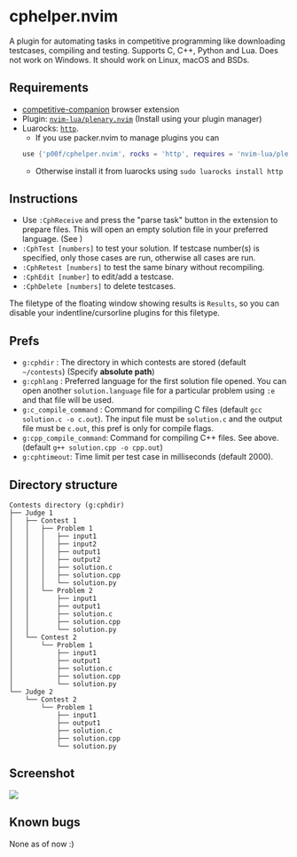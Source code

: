 # cphelper.nvim
A plugin for automating tasks in competitive programming like downloading testcases, compiling and testing. Supports C, C++, Python and Lua. Does not work on Windows. It should work on Linux, macOS and BSDs.

## Requirements
- [competitive-companion](https://github.com/jmerle/competitive-companion) browser extension
- Plugin: [`nvim-lua/plenary.nvim`](https://github.com/nvim-lua/plenary.nvim/) (Install using your plugin manager)
- Luarocks: [`http`](https://daurnimator.github.io/lua-http/).
	- If you use packer.nvim to manage plugins you can
	```lua
	use {'p00f/cphelper.nvim', rocks = 'http', requires = 'nvim-lua/plenary.nvim'}
	```
	- Otherwise install it from luarocks using
	`sudo luarocks install http`

## Instructions
- Use `:CphReceive` and press the "parse task" button in the extension to prepare files. This will open an empty solution file in your preferred language. (See )
- `:CphTest [numbers]` to test your solution. If testcase number(s) is specified, only those cases are run, otherwise all cases are run.
- `:CphRetest [numbers]` to test the same binary without recompiling.
- `:CphEdit [number]` to edit/add a testcase.
- `:CphDelete [numbers]` to delete testcases.

The filetype of the floating window showing results is `Results`, so you can disable your indentline/cursorline plugins for this filetype.
## Prefs
- `g:cphdir` : The directory in which contests are stored (default `~/contests`) (Specify **absolute path**)
- `g:cphlang` : Preferred language for the first solution file opened. You can open another `solution.language` file for a particular problem using `:e` and that file will be used.
- `g:c_compile_command` : Command for compiling C files (default `gcc solution.c -o c.out`). The input file must be `solution.c` and the output file must be `c.out`, this pref is  only for compile flags.
- `g:cpp_compile_command`: Command for compiling C++ files. See above. (default `g++ solution.cpp -o cpp.out`)
- `g:cphtimeout`: Time limit per test case in milliseconds (default 2000).
## Directory structure
```
Contests directory (g:cphdir)
├── Judge 1
│   ├── Contest 1
│   │   ├── Problem 1
│   │   │   ├── input1
│   │   │   ├── input2
│   │   │   ├── output1
│   │   │   ├── output2
│   │   │   ├── solution.c
│   │   │   ├── solution.cpp
│   │   │   └── solution.py
│   │   └── Problem 2
│   │       ├── input1
│   │       ├── output1
│   │       ├── solution.c
│   │       ├── solution.cpp
│   │       └── solution.py
│   └── Contest 2
│       └── Problem 1
│           ├── input1
│           ├── output1
│           ├── solution.c
│           ├── solution.cpp
│           └── solution.py
└── Judge 2
    └── Contest 2
        └── Problem 1
            ├── input1
            ├── output1
            ├── solution.c
            ├── solution.cpp
            └── solution.py
```
## Screenshot
<img src="https://raw.githubusercontent.com/p00f/cphelper.nvim/main/screenshot.png" />

## Known bugs
   None as of now :)
